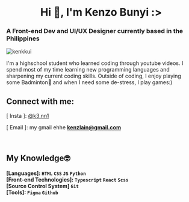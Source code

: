 <h1 align="center">Hi 👋, I'm Kenzo Bunyi :></h1>
<h3>A Front-end Dev and UI/UX Designer currently based in the Philippines</h3>
<p align="left"> <img src="https://komarev.com/ghpvc/?username=kenkkui&label=Profile%20views&color=e7b8ea&style=flat" alt="kenkkui" /> </p>
<p>I'm a highschool student who learned coding through youtube videos. I spend most of my time learning new programming languages and sharpening my current coding skills. Outside of coding, I enjoy playing some Badminton🏸 and when I need some de-stress, I play games:)</p>

<h2 align="left">Connect with me:</h2>
<p align="left">
  [ Insta ]: <a href="https://www.instagram.com/k3.nn1/">@k3.nn1</a>
  
  [ Email ]: my gmail ehhe **kenzlain@gmail.com**
</p>
<br />

<h2 align="left" font-family="Consolas, monospace">My Knowledge🤓</h2>
<h4>
  
  [Languages]: ` HTML ` ` CSS ` ` JS ` ` Python ` <br />
  [Front-end Technologies]: ` Typescript ` ` React ` `Scss` <br />
  [Source Control System] ` Git ` <br />
  [Tools]: ` Figma ` ` Github ` <br />
</h4>
  


